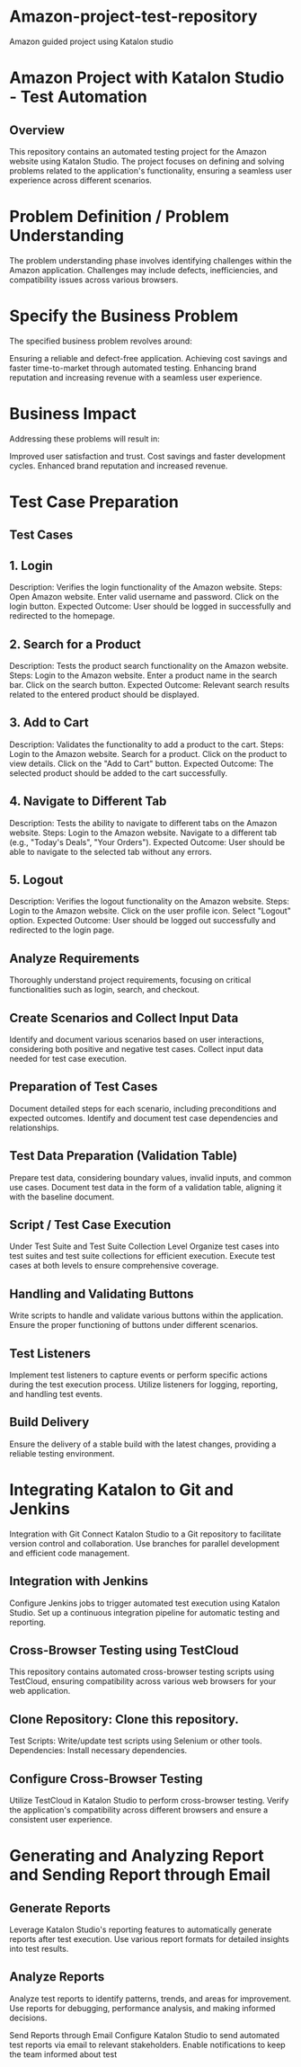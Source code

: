 # Amazon-project-test-repository
Amazon guided project using Katalon studio

# Amazon Project with Katalon Studio - Test Automation
## Overview
This repository contains an automated testing project for the Amazon website using Katalon Studio. The project focuses on defining and solving problems related to the application's functionality, ensuring a seamless user experience across different scenarios.

# Problem Definition / Problem Understanding
The problem understanding phase involves identifying challenges within the Amazon application. Challenges may include defects, inefficiencies, and compatibility issues across various browsers.

# Specify the Business Problem
The specified business problem revolves around:

Ensuring a reliable and defect-free application.
Achieving cost savings and faster time-to-market through automated testing.
Enhancing brand reputation and increasing revenue with a seamless user experience.
# Business Impact
Addressing these problems will result in:

Improved user satisfaction and trust.
Cost savings and faster development cycles.
Enhanced brand reputation and increased revenue.
# Test Case Preparation
## Test Cases
## 1. Login
Description: Verifies the login functionality of the Amazon website.
Steps:
Open Amazon website.
Enter valid username and password.
Click on the login button.
Expected Outcome: User should be logged in successfully and redirected to the homepage.
## 2. Search for a Product
Description: Tests the product search functionality on the Amazon website.
Steps:
Login to the Amazon website.
Enter a product name in the search bar.
Click on the search button.
Expected Outcome: Relevant search results related to the entered product should be displayed.
## 3. Add to Cart
Description: Validates the functionality to add a product to the cart.
Steps:
Login to the Amazon website.
Search for a product.
Click on the product to view details.
Click on the "Add to Cart" button.
Expected Outcome: The selected product should be added to the cart successfully.
## 4. Navigate to Different Tab
Description: Tests the ability to navigate to different tabs on the Amazon website.
Steps:
Login to the Amazon website.
Navigate to a different tab (e.g., "Today's Deals", "Your Orders").
Expected Outcome: User should be able to navigate to the selected tab without any errors.
## 5. Logout
Description: Verifies the logout functionality on the Amazon website.
Steps:
Login to the Amazon website.
Click on the user profile icon.
Select "Logout" option.
Expected Outcome: User should be logged out successfully and redirected to the login page.
## Analyze Requirements
Thoroughly understand project requirements, focusing on critical functionalities such as login, search, and checkout.

## Create Scenarios and Collect Input Data
Identify and document various scenarios based on user interactions, considering both positive and negative test cases. Collect input data needed for test case execution.

## Preparation of Test Cases
Document detailed steps for each scenario, including preconditions and expected outcomes. Identify and document test case dependencies and relationships.

## Test Data Preparation (Validation Table)
Prepare test data, considering boundary values, invalid inputs, and common use cases. Document test data in the form of a validation table, aligning it with the baseline document.

## Script / Test Case Execution
Under Test Suite and Test Suite Collection Level
Organize test cases into test suites and test suite collections for efficient execution. Execute test cases at both levels to ensure comprehensive coverage.

## Handling and Validating Buttons
Write scripts to handle and validate various buttons within the application. Ensure the proper functioning of buttons under different scenarios.

## Test Listeners
Implement test listeners to capture events or perform specific actions during the test execution process. Utilize listeners for logging, reporting, and handling test events.

## Build Delivery
Ensure the delivery of a stable build with the latest changes, providing a reliable testing environment.

# Integrating Katalon to Git and Jenkins
Integration with Git
Connect Katalon Studio to a Git repository to facilitate version control and collaboration. Use branches for parallel development and efficient code management.

## Integration with Jenkins
Configure Jenkins jobs to trigger automated test execution using Katalon Studio. Set up a continuous integration pipeline for automatic testing and reporting.

## Cross-Browser Testing using TestCloud
This repository contains automated cross-browser testing scripts using TestCloud, ensuring compatibility across various web browsers for your web application.

## Clone Repository: Clone this repository.
Test Scripts: Write/update test scripts using Selenium or other tools.
Dependencies: Install necessary dependencies.
## Configure Cross-Browser Testing
Utilize TestCloud in Katalon Studio to perform cross-browser testing. Verify the application's compatibility across different browsers and ensure a consistent user experience.

# Generating and Analyzing Report and Sending Report through Email
## Generate Reports
Leverage Katalon Studio's reporting features to automatically generate reports after test execution. Use various report formats for detailed insights into test results.

## Analyze Reports
Analyze test reports to identify patterns, trends, and areas for improvement. Use reports for debugging, performance analysis, and making informed decisions.

Send Reports through Email
Configure Katalon Studio to send automated test reports via email to relevant stakeholders. Enable notifications to keep the team informed about test
